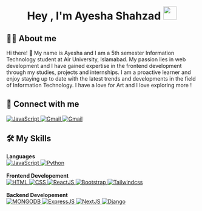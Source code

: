 <h1 align="center">Hey , I'm Ayesha Shahzad <img src="https://media.giphy.com/media/hvRJCLFzcasrR4ia7z/giphy.gif"
        width="35"></h1>

## :sassy_man: About me
Hi there! 👋 My name is Ayesha and I am a 5th semester Information Technology student at Air University, Islamabad. My passion lies in web development  and I have gained expertise in the frontend development through my studies, projects and internships. I am a proactive learner and enjoy staying up to date with the latest trends and developments in the field of Information Technology. I have a love for Art and I love exploring more !

## 👯 Connect with me
<p>
    <a href="https://www.linkedin.com/in/ayesha-shahzad-3441b3248" target="_blank">
        <img alt="JavaScript"
            src="https://img.shields.io/badge/LinkedIn-0077B5?style=for-the-badge&logo=linkedin&logoColor=white">
    </a>
    <a href="https://mail.google.com/mail/?view=cm&fs=1&to=as1526313@gmail.com" target="_blank">
        <img alt="Gmail" src="https://img.shields.io/badge/Gmail-D14836?style=for-the-badge&logo=gmail&logoColor=white">
    </a>
    <a href="https://github.com/Ayshh1" target="_blank">
        <img alt="Gmail"
            src="https://img.shields.io/badge/GitHub-100000?style=for-the-badge&logo=github&logoColor=white">
    </a>
</p>



## 🛠️ My Skills

<p>
    <summary><b>Languages</b></summary>
    <a href="https://developer.mozilla.org/en-US/docs/Web/JavaScript" target="_blank">
        <img alt="JavaScript"
            src="https://img.shields.io/badge/javascript-%23323330.svg?style=for-the-badge&logo=javascript&logoColor=%23F7DF1E">
    </a>
    <a href="https://www.python.org" target="_blank">
        <img alt="Python"
            src="https://img.shields.io/badge/python-3670A0?style=for-the-badge&logo=python&logoColor=ffdd54">
    </a>
    <br />
    <br />
    <summary><b>Frontend Developement</b></summary>
    <a href="https://www.w3.org/html/" target="_blank">
        <img alt="HTML"
            src="https://img.shields.io/badge/html5-%23E34F26.svg?style=for-the-badge&logo=html5&logoColor=white">
    </a>
    <a href="https://www.w3schools.com/css/" target="_blank">
        <img alt="CSS"
            src="https://img.shields.io/badge/css3-%231572B6.svg?style=for-the-badge&logo=css3&logoColor=white">
    </a>
    <a href="https://www.w3schools.com/react/" target="_blank">
        <img alt="ReactJS"
            src="https://img.shields.io/badge/react-%2320232a.svg?style=for-the-badge&logo=react&logoColor=%2361DAFB">
    </a>
    <a href="https://getbootstrap.com/" target="_blank">
        <img alt="Bootstrap"
            src="https://img.shields.io/badge/bootstrap-%23563D7C.svg?style=for-the-badge&logo=bootstrap&logoColor=white">
    </a>
    <a href="https://tailwindcss.com/" target="_blank">
        <img alt="Tailwindcss"
            src="https://img.shields.io/badge/tailwindcss-%23563D7C.svg?style=for-the-badge&logo=tailwindcss&logoColor=white">
    </a>
       <br />
    <br />
    <summary><b>Backend Developement</b></summary>
    <a href="https://www.w3.org/mongodb/" target="_blank">
        <img alt="MONGODB"
            src="https://img.shields.io/badge/mongodb-%23E34F26.svg?style=for-the-badge&logo=mongodb&logoColor=white">
    </a>
    <a href="https://www.w3schools.com/expressjs/" target="_blank">
        <img alt="ExpressJS"
            src="https://img.shields.io/badge/expressjs-%231572B6.svg?style=for-the-badge&logo=expressjs&logoColor=white">
    </a>
    <a href="https://www.w3schools.com/nextjs/" target="_blank">
        <img alt="NextJS"
            src="https://img.shields.io/badge/nextjs-%2320232a.svg?style=for-the-badge&logo=nextjs&logoColor=%2361DAFB">
    </a>
    <a href="https://www.w3schools.com/django/" target="_blank">
        <img alt="Django"
            src="https://img.shields.io/badge/django-%2320232a.svg?style=for-the-badge&logo=django&logoColor=%2361DAFB">
    </a>
    
